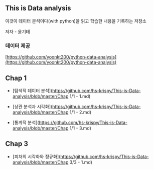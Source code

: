 ## This is Data analysis

이것이 데이터 분석이다(with python)을 읽고 학습한 내용을 기록하는 저장소

저자 - 윤기태



### 데이터 제공

[https://github.com/yoonkt200/python-data-analysis](https://github.com/yoonkt200/python-data-analysis)

## Chap 1

- [탐색적 데이터 분석](https://github.com/hs-krispy/This-is-Data-analysis/blob/master/Chap 1/1 - 1.md)

- [상관 분석과 시각화](https://github.com/hs-krispy/This-is-Data-analysis/blob/master/Chap 1/1 - 2.md)

- [통계적 분석](https://github.com/hs-krispy/This-is-Data-analysis/blob/master/Chap 1/1 - 3.md)

## Chap 3

- [피처의 시각화와 정규화](https://github.com/hs-krispy/This-is-Data-analysis/blob/master/Chap 3/3 - 1.md)